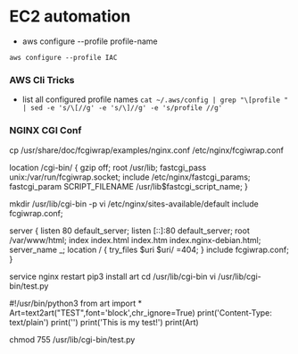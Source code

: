 # EC2 automation 

* aws configure --profile profile-name

`aws configure --profile IAC`

### AWS Cli Tricks

- list all configured profile names
`cat ~/.aws/config | grep "\[profile " | sed -e 's/\[//g' -e 's/\]//g' -e 's/profile //g'`



### NGINX CGI Conf

cp /usr/share/doc/fcgiwrap/examples/nginx.conf /etc/nginx/fcgiwrap.conf


location /cgi-bin/ {
  gzip off;
  root  /usr/lib;
  fastcgi_pass  unix:/var/run/fcgiwrap.socket;
  include /etc/nginx/fastcgi_params;
  fastcgi_param SCRIPT_FILENAME  /usr/lib$fastcgi_script_name;
}

mkdir /usr/lib/cgi-bin -p
vi /etc/nginx/sites-available/default
include fcgiwrap.conf;


server {
        listen 80 default_server;
        listen [::]:80 default_server;
        root /var/www/html;
        index index.html index.htm index.nginx-debian.html;
        server_name _;
        location / {
                try_files $uri $uri/ =404;
        }
include fcgiwrap.conf;
}

service nginx restart
pip3 install art
cd /usr/lib/cgi-bin
vi /usr/lib/cgi-bin/test.py


#!/usr/bin/python3
from art import *
Art=text2art("TEST",font='block',chr_ignore=True)
print('Content-Type: text/plain')
print('')
print('This is my test!')
print(Art)


chmod 755 /usr/lib/cgi-bin/test.py